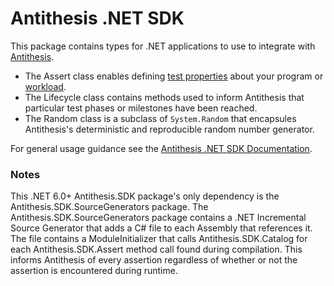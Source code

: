 # Antithesis .NET SDK

This package contains types for .NET applications to use to integrate with [Antithesis](https://antithesis.com).
* The Assert class enables defining [test properties](https://antithesis.com/docs/using_antithesis/properties/)
about your program or [workload](https://antithesis.com/docs/getting_started/first_test/).
* The Lifecycle class contains methods used to inform Antithesis that particular test phases or milestones have been reached.
* The Random class is a subclass of `System.Random` that encapsules Antithesis's deterministic and reproducible
random number generator.

For general usage guidance see the [Antithesis .NET SDK Documentation](https://antithesis.com/docs/using_antithesis/sdk/dotnet_sdk/).

### Notes

This .NET 6.0+ Antithesis.SDK package's only dependency is the Antithesis.SDK.SourceGenerators package. The
Antithesis.SDK.SourceGenerators package contains a .NET Incremental Source Generator that adds a C# file
to each Assembly that references it. The file contains a ModuleInitializer that calls Antithesis.SDK.Catalog
for each Antithesis.SDK.Assert method call found during compilation. This informs Antithesis of every assertion
regardless of whether or not the assertion is encountered during runtime.
